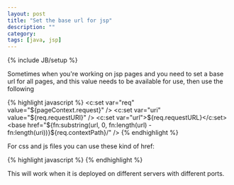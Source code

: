 ```yaml
---
layout: post
title: "Set the base url for jsp"
description: ""
category: 
tags: [java, jsp]
---
```

{% include JB/setup %}

Sometimes when you're working on jsp pages and you need to set a base url for all pages, and this value needs to be available for use, then use the following

{% highlight javascript %} 
    <c:set var="req" value="${pageContext.request}" />
	<c:set var="uri" value="${req.requestURI}" />
	<c:set var="url">${req.requestURL}</c:set>
	<base href="${fn:substring(url, 0, fn:length(url) - fn:length(uri))}${req.contextPath}/" />
{% endhighlight %} 	

For css and js files you can use these kind of href:

{% highlight javascript %} 
    <link href="resources/bootstrap2/css/bootstrap.css" rel="stylesheet">
    <script type="text/javascript" src="resources/js/lib/jquery.js"></script>
{% endhighlight %} 	

This will work when it is deployed on different servers with different ports.
